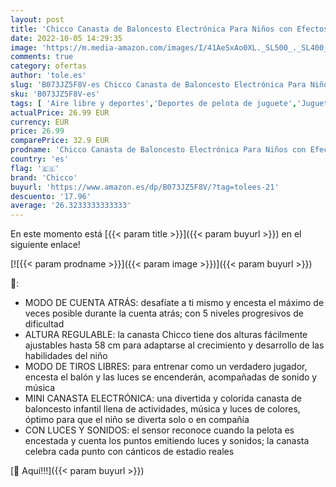 ```yaml
---
layout: post
title: 'Chicco Canasta de Baloncesto Electrónica Para Niños con Efectos de Luz y Sonido  Altura Ajustable  Pelota Incluida – Juguete Basket 123 Interactivo Para Niños de 18 Meses a 5 Años'
date: 2022-10-05 14:29:35
image: 'https://m.media-amazon.com/images/I/41AeSxAo0XL._SL500_._SL400_.jpg'
comments: true
category: ofertas
author: 'tole.es'
slug: 'B073JZ5F8V-es Chicco Canasta de Baloncesto Electrónica Para Niños con...'
sku: 'B073JZ5F8V-es'
tags: [ 'Aire libre y deportes','Deportes de pelota de juguete','Juguetes','Juguetes de baloncesto','Juguetes y juegos','chicco','🇪🇸', ]
actualPrice: 26.99 EUR
currency: EUR
price: 26.99
comparePrice: 32.9 EUR
prodname: 'Chicco Canasta de Baloncesto Electrónica Para Niños con Efectos de Luz y Sonido  Altura Ajustable  Pelota Incluida – Juguete Basket 123 Interactivo Para Niños de 18 Meses a 5 Años'
country: 'es'
flag: '🇪🇸'
brand: 'Chicco'
buyurl: 'https://www.amazon.es/dp/B073JZ5F8V/?tag=tolees-21'
descuento: '17.96'
average: '26.3233333333333'
---
```


En este momento está [{{< param title >}}]({{< param buyurl >}}) en el siguiente enlace!

[![{{< param prodname >}}]({{< param image >}})]({{< param buyurl >}})

🔎:

- MODO DE CUENTA ATRÁS: desafíate a ti mismo y encesta el máximo de veces posible durante la cuenta atrás; con 5 niveles progresivos de dificultad
- ALTURA REGULABLE: la canasta Chicco tiene dos alturas fácilmente ajustables hasta 58 cm para adaptarse al crecimiento y desarrollo de las habilidades del niño
- MODO DE TIROS LIBRES: para entrenar como un verdadero jugador, encesta el balón y las luces se encenderán, acompañadas de sonido y música
- MINI CANASTA ELECTRÓNICA: una divertida y colorida canasta de baloncesto infantil llena de actividades, música y luces de colores, óptimo para que el niño se diverta solo o en compañía
- CON LUCES Y SONIDOS: el sensor reconoce cuando la pelota es encestada y cuenta los puntos emitiendo luces y sonidos; la canasta celebra cada punto con cánticos de estadio reales

[🛒 Aquí!!!]({{< param buyurl >}})
